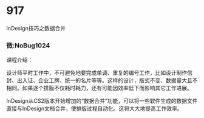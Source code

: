 # 917
InDesign技巧之数据合并
### 微:NoBug1024 


课程介绍：

设计师平时工作中，不可避免地要完成单调、重复的编号工作，比如设计制作信封、出入证、企业工牌、统一的名片等等。这样的设计，版式不变、数据量大且不相同。如果逐个排版不仅耗时耗力，还有可能因效率低下而影响其它工作进展。

InDesign从CS2版本开始增加的“数据合并”功能，可以将一些软件生成的数据文件直接与InDesign文档合并，使排版过程自动化。这将大大地提高工作效率。
